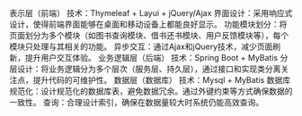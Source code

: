  表示层（前端）
    技术：Thymeleaf + Layui + jQuery/Ajax
    界面设计：采用响应式设计，使得前端界面能够在桌面和移动设备上都能良好显示。
    功能模块划分：将页面划分为多个模块（如图书查询模块、借书还书模块、用户反馈模块等），每个模块只处理与其相关的功能。
    异步交互：通过Ajax和jQuery技术，减少页面刷新，提升用户交互体验。
    业务逻辑层（后端）
    技术：Spring Boot + MyBatis
    分层设计：将业务逻辑分为多个层次（服务层、持久层），通过接口和实现类分离关注点，提升代码的可维护性。
    数据层（数据库）
    技术：Mysql + MyBatis
    数据库规范化：设计规范化的数据库表，避免数据冗余。通过外键约束等方式确保数据的一致性。
    查询：合理设计索引，确保在数据量较大时系统仍能高效查询。
